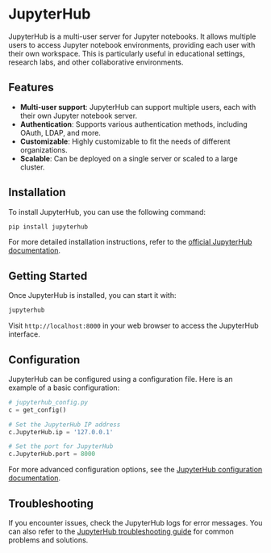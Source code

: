# JupyterHub

JupyterHub is a multi-user server for Jupyter notebooks. It allows multiple users to access Jupyter notebook environments, providing each user with their own workspace. This is particularly useful in educational settings, research labs, and other collaborative environments.

## Features

- **Multi-user support**: JupyterHub can support multiple users, each with their own Jupyter notebook server.
- **Authentication**: Supports various authentication methods, including OAuth, LDAP, and more.
- **Customizable**: Highly customizable to fit the needs of different organizations.
- **Scalable**: Can be deployed on a single server or scaled to a large cluster.

## Installation

To install JupyterHub, you can use the following command:

```bash
pip install jupyterhub
```

For more detailed installation instructions, refer to the [official JupyterHub documentation](https://jupyterhub.readthedocs.io/en/stable/).

## Getting Started

Once JupyterHub is installed, you can start it with:

```bash
jupyterhub
```

Visit `http://localhost:8000` in your web browser to access the JupyterHub interface.

## Configuration

JupyterHub can be configured using a configuration file. Here is an example of a basic configuration:

```python
# jupyterhub_config.py
c = get_config()

# Set the JupyterHub IP address
c.JupyterHub.ip = '127.0.0.1'

# Set the port for JupyterHub
c.JupyterHub.port = 8000
```

For more advanced configuration options, see the [JupyterHub configuration documentation](https://jupyterhub.readthedocs.io/en/stable/getting-started/config-basics.html).

## Troubleshooting

If you encounter issues, check the JupyterHub logs for error messages. You can also refer to the [JupyterHub troubleshooting guide](https://jupyterhub.readthedocs.io/en/stable/troubleshooting.html) for common problems and solutions.